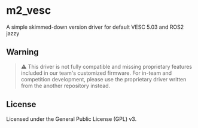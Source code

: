 # m2_vesc
A simple skimmed-down version driver for default VESC 5.03 and ROS2 jazzy

## Warning
> :warning: This driver is not fully compatible and missing proprietary features included in our team's customized firmware.
> For in-team and competition development, please use the proprietary driver written from the another repository instead.

## License
Licensed under the General Public License (GPL) v3.
